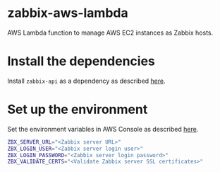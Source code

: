 # zabbix-aws-lambda
AWS Lambda function to manage AWS EC2 instances as Zabbix hosts.

# Install the dependencies

Install `zabbix-api` as a dependency as described [here](https://docs.aws.amazon.com/lambda/latest/dg/lambda-python-how-to-create-deployment-package.html).

# Set up the environment

Set the environment variables in AWS Console as described [here](https://docs.aws.amazon.com/lambda/latest/dg/env_variables.html).

```bash
ZBX_SERVER_URL="<Zabbix server URL>"
ZBX_LOGIN_USER="<Zabbix server login user>"
ZBX_LOGIN_PASSWORD="<Zabbix server login password>"
ZBX_VALIDATE_CERTS="<Validate Zabbix server SSL certificates>"
```
